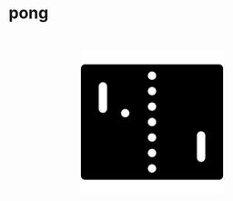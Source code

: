 # pong

<p>&nbsp;</p>
<p align="center">
  <img src="https://raw.githubusercontent.com/laserpants/area-51/extra-6/pong/docs/pong.png" width="250" />
</p>
